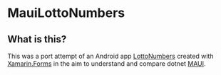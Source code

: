 # MauiLottoNumbers

## What is this?

This was a port attempt of an Android app [LottoNumbers](https://github.com/reggieray/LottoNumbers) created with [Xamarin.Forms](https://dotnet.microsoft.com/en-us/apps/xamarin/xamarin-forms) in the aim to understand and compare dotnet [MAUI](https://dotnet.microsoft.com/en-us/apps/maui).


